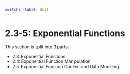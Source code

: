 ```yaml
---
switcher-label: Unit
---
```

# 2.3-5: Exponential Functions

This section is split into 3 parts:

* 2.3: Exponential Functions
* 2.4: Exponential Function Manipulation
* 2.5: Exponential Function Context and Data Modeling